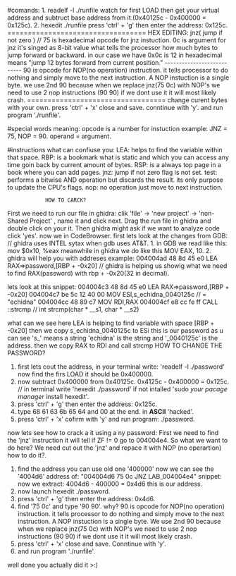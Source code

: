  #comands:
    1. readelf -l ./runfile
         watch for first LOAD then get your virtual address and subtruct base address from it.(0x40125c - 0x400000 = 0x125c).
    2. hexedit ./runfile
         press 'ctrl' + 'g' then enter the address: 0x125c.
         ==================================
            HEX EDITING:
                jnz( jump if not zero ) // 75 is hexadecimal opcode for jnz instuction.
                0c is argument for jnz it's singed as 8-bit value what tells the processor how much bytes to jump forward or backward. in our case we have 0x0c is 12 in hexadecimal means "jump 12 bytes forward from current position."
                ---------------------------
                90 is opcode for NOP(no operation) instruction. it tells processor to do nothing and simply move to the next instruction. A NOP instuction is a single byte.
                we use 2nd 90 because when we replace jnz(75 0c) with NOP's we need to use 2 nop instructions (90 90) if we dont use it it will most likely crash.
         ==================================
         change curent bytes with your own.
         press 'ctrl' + 'x' close and save.
         conntinue with 'y'.
         and run program './runfile'.

#special words meaning:
    opcode is a number for instuction example: JNZ = 75, NOP = 90.
    operand = argument.
      
#instructions what can confiuse you:
    LEA: helps to find the variable within that space.
    RBP: is a bookmark what is static and which you can access any time goin back by current amount of bytes.
    RSP: is a always top page in a book where you can add pages.
    jnz: jump if not zero flag is not set.
    test: performs a bitwise AND operation but discards the result. its only purpose to update the CPU's flags.
    nop: no operation just move to next instruction.
    
                HOW TO CARCK?
  First we need to run our file in ghidra: clik 'file' -> 'new project' -> 'non-Shared Project' , name it and click next.
  Drag the run file in ghidra and double click on your it. 
  Then ghidra might ask if we want to analyze code click 'yes'. now we in CodeBrowser. 
  first lets look at the changes from GDB:
    // ghidra uses INTEL sytax when gdb uses AT&T.
    1. in GDB we read like this: mov $0x10, %eax meanwhile in ghidra we do like this MOV EAX, 10.
    2. ghidra will help you with addreses example: 004004ad  48 8d 45 e0        LEA        RAX=>password,[RBP + -0x20] // ghidra is helping us showig what we need to find RAX(password) with rbp + -0x20(32 in decimal).

  lets look at this snippet:
                  004004c3  48 8d 45 e0             LEA                 RAX=>password,[RBP + -0x20]
                  004004c7  be 5c 12 40 00          MOV                 ESI,s_echidna_0040125c       // = "echidna"
                  004004cc  48 89 c7                MOV                 RDI,RAX
                  004004cf  e8 cc fe ff             CALL                <EXTERNAL>::strcmp           // int strcmp(char * __s1, char * __s2)
                  
what can we see here LEA is helping to find variable with space [RBP + -0x20] then we copy s_echidna_0040125c to ESi this is our password as u can see 's_' means a string 'echidna' is the string and '_0040125c' is the address.
then we copy RAX to RDI and call strcmp
                HOW TO CHANGE THE PASSWORD?
 1. first lets cout the address, in your terminal write: 'readelf -l ./password' now find the firs LOAD it should be 0x400000.
 2. now subtract 0x400000 from 0x40125c. 0x4125c - 0x400000 = 0x125c. // in terminal write 'hexedit ./password' if not intalled 'sudo *your pacage manager* install hexedit'.
 3. press 'ctrl' + 'g' then enter the address: 0x125c.
 4. type 68 61 63 6b 65 64 and 00 at the end. in **ASCII** 'hacked'.
 5. press 'ctrl' + 'x' cofirm with 'y' and run program: ./password.

now lets see how to crack a it using a ny password:
 First we need to find the 'jnz' instruction it will tell if ZF != 0 go to 004004e4.
 So what we want to do here? We need cut out the 'jnz' and repace it with NOP (no operartion) how to do it?.
  1. find the address you can use old one '400000' now we can see the '4004d6' address of: "004004d6  75 0c    JNZ    LAB_004004e4" snippet: now we extract: 4004d6 - 400000 = 0x4d6 this is our address.
  2. now launch hexedit ./password.
  3. press 'ctrl' + 'g' then enter the address: 0x4d6.
  4. find '75 0c' and type '90 90'. why? 90 is opcode for NOP(no operation) instruction. it tells processor to do nothing and simply move to the next instruction. A NOP instuction is a single byte. We use 2nd 90 because when we replace jnz(75 0c) with NOP's we need to use 2 nop instructions (90 90) if we dont use it it will most likely crash.
  5. press 'ctrl' + 'x' close and save. Conntinue with 'y'.
  6. and run program './runfile'.

well done you actually did it >:)
